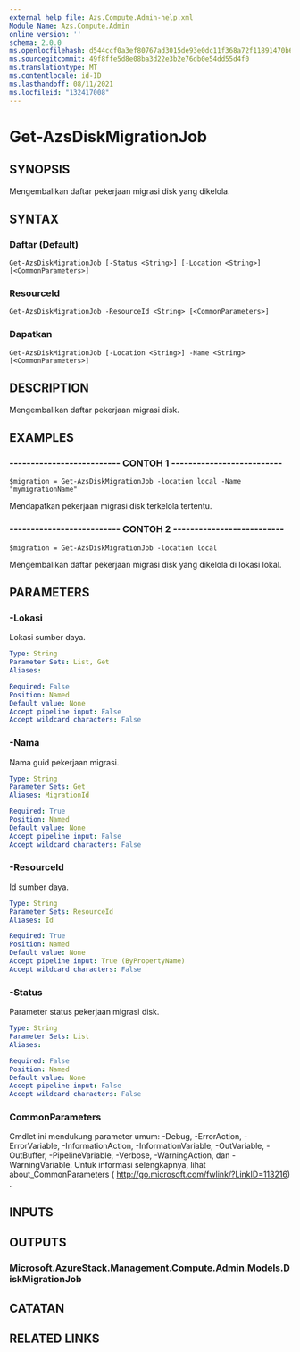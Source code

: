 ```yaml
---
external help file: Azs.Compute.Admin-help.xml
Module Name: Azs.Compute.Admin
online version: ''
schema: 2.0.0
ms.openlocfilehash: d544ccf0a3ef80767ad3015de93e0dc11f368a72f11891470b6e739a33acc1e1
ms.sourcegitcommit: 49f8ffe5d8e08ba3d22e3b2e76db0e54dd55d4f0
ms.translationtype: MT
ms.contentlocale: id-ID
ms.lasthandoff: 08/11/2021
ms.locfileid: "132417008"
---
```

# Get-AzsDiskMigrationJob

## SYNOPSIS
Mengembalikan daftar pekerjaan migrasi disk yang dikelola.

## SYNTAX

### Daftar (Default)
```
Get-AzsDiskMigrationJob [-Status <String>] [-Location <String>] [<CommonParameters>]
```

### ResourceId
```
Get-AzsDiskMigrationJob -ResourceId <String> [<CommonParameters>]
```

### Dapatkan
```
Get-AzsDiskMigrationJob [-Location <String>] -Name <String> [<CommonParameters>]
```

## DESCRIPTION
Mengembalikan daftar pekerjaan migrasi disk.

## EXAMPLES

### -------------------------- CONTOH 1 --------------------------
```
$migration = Get-AzsDiskMigrationJob -location local -Name "mymigrationName"
```

Mendapatkan pekerjaan migrasi disk terkelola tertentu.

### -------------------------- CONTOH 2 --------------------------
```
$migration = Get-AzsDiskMigrationJob -location local
```

Mengembalikan daftar pekerjaan migrasi disk yang dikelola di lokasi lokal.

## PARAMETERS

### -Lokasi
Lokasi sumber daya.

```yaml
Type: String
Parameter Sets: List, Get
Aliases: 

Required: False
Position: Named
Default value: None
Accept pipeline input: False
Accept wildcard characters: False
```

### -Nama
Nama guid pekerjaan migrasi.

```yaml
Type: String
Parameter Sets: Get
Aliases: MigrationId

Required: True
Position: Named
Default value: None
Accept pipeline input: False
Accept wildcard characters: False
```

### -ResourceId
Id sumber daya.

```yaml
Type: String
Parameter Sets: ResourceId
Aliases: Id

Required: True
Position: Named
Default value: None
Accept pipeline input: True (ByPropertyName)
Accept wildcard characters: False
```

### -Status
Parameter status pekerjaan migrasi disk.

```yaml
Type: String
Parameter Sets: List
Aliases: 

Required: False
Position: Named
Default value: None
Accept pipeline input: False
Accept wildcard characters: False
```

### CommonParameters
Cmdlet ini mendukung parameter umum: -Debug, -ErrorAction, -ErrorVariable, -InformationAction, -InformationVariable, -OutVariable, -OutBuffer, -PipelineVariable, -Verbose, -WarningAction, dan -WarningVariable. Untuk informasi selengkapnya, lihat about_CommonParameters ( http://go.microsoft.com/fwlink/?LinkID=113216) .

## INPUTS

## OUTPUTS

### Microsoft.AzureStack.Management.Compute.Admin.Models.DiskMigrationJob

## CATATAN

## RELATED LINKS

